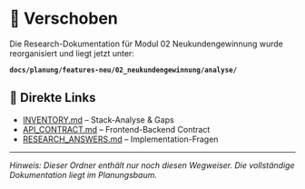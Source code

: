 # 📍 Verschoben

Die Research-Dokumentation für Modul 02 Neukundengewinnung wurde reorganisiert und liegt jetzt unter:

**`docs/planung/features-neu/02_neukundengewinnung/analyse/`**

## 🔗 Direkte Links

- [INVENTORY.md](../../planung/features-neu/02_neukundengewinnung/analyse/INVENTORY.md) – Stack-Analyse & Gaps
- [API_CONTRACT.md](../../planung/features-neu/02_neukundengewinnung/analyse/API_CONTRACT.md) – Frontend-Backend Contract
- [RESEARCH_ANSWERS.md](../../planung/features-neu/02_neukundengewinnung/analyse/RESEARCH_ANSWERS.md) – Implementation-Fragen

---
*Hinweis: Dieser Ordner enthält nur noch diesen Wegweiser. Die vollständige Dokumentation liegt im Planungsbaum.*